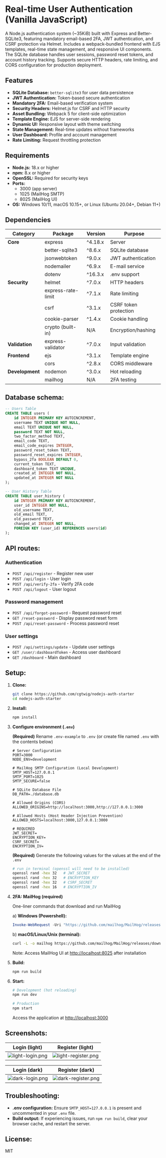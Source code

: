 # Real-time User Authentication (Vanilla JavaScript)

A Node.js authentication system (~35KiB) built with Express and Better-SQLite3, featuring mandatory email-based 2FA, JWT authentication, and CSRF protection via Helmet. Includes a webpack-bundled frontend with EJS templates, real-time state management, and responsive UI components. The SQLite database handles user sessions, password reset tokens, and account history tracking. Supports secure HTTP headers, rate limiting, and CORS configuration for production deployment.

## Features

- **SQLite Database:** `better-sqlite3` for user data persistence
- **JWT Authentication:** Token-based secure authentication
- **Mandatory 2FA:** Email-based verification system
- **Security Headers:** Helmet.js for CSRF and HTTP security
- **Asset Bundling:** Webpack 5 for client-side optimization
- **Template Engine:** EJS for server-side rendering
- **Dynamic UI:** Responsive layout with theme switching
- **State Management:** Real-time updates without frameworks
- **User Dashboard:** Profile and account management
- **Rate Limiting:** Request throttling protection

## Requirements

- **Node.js:** 18.x or higher
- **npm:** 8.x or higher
- **OpenSSL:** Required for security keys
- **Ports:**
  - 3000 (app server)
  - 1025 (MailHog SMTP)
  - 8025 (MailHog UI)
- **OS:** Windows 10/11, macOS 10.15+, or Linux (Ubuntu 20.04+, Debian 11+)

## Dependencies

| Category | Package | Version | Purpose |
|----------|---------|---------|----------|
| **Core** | express | ^4.18.x | Server |
| | better-sqlite3 | ^8.6.x | SQLite database |
| | jsonwebtoken | ^9.0.x | JWT authentication |
| | nodemailer | ^6.9.x | E-mail service |
| | dotenv | ^16.3.x | .env support |
| **Security** | helmet | ^7.0.x | HTTP headers |
| | express-rate-limit | ^7.1.x | Rate limiting |
| | csrf | ^3.1.x | CSRF token protection |
| | cookie-parser | ^1.4.x | Cookie handling |
| | crypto (built-in) | N/A | Encryption/hashing |
| **Validation** | express-validator | ^7.0.x | Input validation |
| **Frontend** | ejs | ^3.1.x | Template engine |
| | cors | ^2.8.x | CORS middleware |
| **Development** | nodemon | ^3.0.x | Hot reloading |
| | mailhog | N/A | 2FA testing |

## Database schema:

```sql
-- Users Table
CREATE TABLE users (
    id INTEGER PRIMARY KEY AUTOINCREMENT,
    username TEXT UNIQUE NOT NULL,
    email TEXT UNIQUE NOT NULL,
    password TEXT NOT NULL,
    two_factor_method TEXT,
    email_code TEXT,
    email_code_expires INTEGER,
    password_reset_token TEXT,
    password_reset_expires INTEGER,
    bypass_2fa BOOLEAN DEFAULT 0,
    current_token TEXT,
    dashboard_token TEXT UNIQUE,
    created_at INTEGER NOT NULL,
    updated_at INTEGER NOT NULL
);

-- User History Table
CREATE TABLE user_history (
    id INTEGER PRIMARY KEY AUTOINCREMENT,
    user_id INTEGER NOT NULL,
    old_username TEXT,
    old_email TEXT,
    old_password TEXT,
    changed_at INTEGER NOT NULL,
    FOREIGN KEY (user_id) REFERENCES users(id)
);
```

## API routes:

### Authentication
- `POST /api/register` - Register new user
- `POST /api/login` - User login
- `POST /api/verify-2fa` - Verify 2FA code
- `POST /api/logout` - User logout

### Password management
- `POST /api/forgot-password` - Request password reset
- `GET /reset-password` - Display password reset form
- `POST /api/reset-password` - Process password reset

### User settings
- `POST /api/settings/update` - Update user settings
- `GET /user/:dashboardToken` - Access user dashboard
- `GET /dashboard` - Main dashboard

## Setup:

1.  **Clone:**
    ```bash
    git clone https://github.com/cgtwig/nodejs-auth-starter
    cd nodejs-auth-starter
    ```

2.  **Install:**
    ```bash
    npm install
    ```

3.  **Configure environment (`.env`)**

    **(Required)** Rename `.env-example` to `.env` (or create file named `.env` with the contents below)

    ```env
    # Server Configuration
    PORT=3000
    NODE_ENV=development
    
    # MailHog SMTP Configuration (Local Development)
    SMTP_HOST=127.0.0.1
    SMTP_PORT=1025
    SMTP_SECURE=false

    # SQLite Database File
    DB_PATH=./database.db

    # Allowed Origins (CORS)
    ALLOWED_ORIGINS=http://localhost:3000,http://127.0.0.1:3000

    # Allowed Hosts (Host Header Injection Prevention)
    ALLOWED_HOSTS=localhost:3000,127.0.0.1:3000

    # REQUIRED
    JWT_SECRET=
    ENCRYPTION_KEY=
    CSRF_SECRET=
    ENCRYPTION_IV=
    ```

    **(Required)** Generate the following values for the values at the end of the `.env`
    ```bash
    # run in terminal (openssl will need to be installed)
    openssl rand -hex 32   # JWT_SECRET
    openssl rand -hex 32   # ENCRYPTION_KEY
    openssl rand -hex 32   # CSRF_SECRET
    openssl rand -hex 16   # ENCRYPTION_IV
    ```

4.  **2FA: MailHog (required)**

    One-liner commands that download and run MailHog
    
    a) **Windows (Powershell):**
    ```powershell
    Invoke-WebRequest -Uri "https://github.com/mailhog/MailHog/releases/download/v1.0.1/MailHog_windows_amd64.exe" -OutFile "mailhog.exe" ; Start-Process -FilePath ".\mailhog.exe"
    ```

    b) **macOS/Linux/Unix (terminal):**
    ```bash
    curl -L -o mailhog https://github.com/mailhog/MailHog/releases/download/v1.0.1/MailHog_linux_amd64 && chmod +x mailhog && ./mailhog
    ```

    Note: Access MailHog UI at [http://localhost:8025](http://localhost:8025) after installation

6.  **Build:**
    ```bash
    npm run build
    ```

7.  **Start:**
    ```bash
    # Development (hot reloading)
    npm run dev

    # Production
    npm start
    ```

    Access the application at [http://localhost:3000](http://localhost:3000)

## Screenshots:

| Login (light) | Register (light) |
|-------|----------|
| ![light-login.png](images/light-login.png) | ![light-register.png](images/light-register.png) | 
  
| Login (dark) | Register (dark) |
|----------|------------------|
| ![dark-login.png](images/dark-login.png) | ![dark-register.png](images/dark-register.png) |

## Troubleshooting:

*   **.env configuration:** Ensure `SMTP_HOST=127.0.0.1` is present and uncommented in your `.env` file.
*   **Build output:** If experiencing issues, run `npm run build`, clear your browser cache, and restart the server.

## License:

MIT
